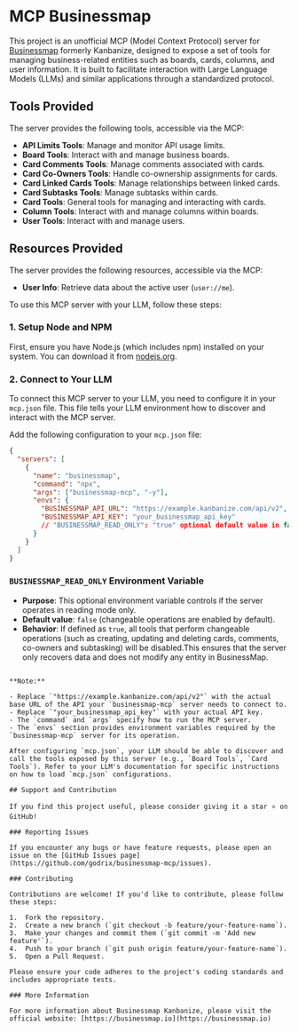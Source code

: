 # MCP Businessmap

This project is an unofficial MCP (Model Context Protocol) server for [Businessmap](https://businessmap.io) formerly Kanbanize, designed to expose a set of tools for managing business-related entities such as boards, cards, columns, and user information. It is built to facilitate interaction with Large Language Models (LLMs) and similar applications through a standardized protocol.

## Tools Provided

The server provides the following tools, accessible via the MCP:

- **API Limits Tools**: Manage and monitor API usage limits.
- **Board Tools**: Interact with and manage business boards.
- **Card Comments Tools**: Manage comments associated with cards.
- **Card Co-Owners Tools**: Handle co-ownership assignments for cards.
- **Card Linked Cards Tools**: Manage relationships between linked cards.
- **Card Subtasks Tools**: Manage subtasks within cards.
- **Card Tools**: General tools for managing and interacting with cards.
- **Column Tools**: Interact with and manage columns within boards.
- **User Tools**: Interact with and manage users.

## Resources Provided

The server provides the following resources, accessible via the MCP:

- **User Info**: Retrieve data about the active user (`user://me`).

To use this MCP server with your LLM, follow these steps:

### 1. Setup Node and NPM

First, ensure you have Node.js (which includes npm) installed on your system. You can download it from [nodejs.org](https://nodejs.org/).

### 2. Connect to Your LLM

To connect this MCP server to your LLM, you need to configure it in your `mcp.json` file. This file tells your LLM environment how to discover and interact with the MCP server.

Add the following configuration to your `mcp.json` file:

```json
{
  "servers": [
    {
      "name": "businessmap",
      "command": "npx",
      "args": ["businessmap-mcp", "-y"],
      "envs": {
        "BUSINESSMAP_API_URL": "https://example.kanbanize.com/api/v2",
        "BUSINESSMAP_API_KEY": "your_businessmap_api_key"
        // "BUSINESSMAP_READ_ONLY": "true" optional default value in false
      }
    }
  ]
}
```

### `BUSINESSMAP_READ_ONLY` Environment Variable

- **Purpose**: This optional environment variable controls if the server operates in reading mode only.
- **Default value**: `false` (changeable operations are enabled by default).
- **Behavior**: If defined as `true`, all tools that perform changeable operations (such as creating, updating and deleting cards, comments, co-owners and subtasking) will be disabled.This ensures that the server only recovers data and does not modify any entity in BusinessMap.

```

**Note:**

- Replace `"https://example.kanbanize.com/api/v2"` with the actual base URL of the API your `businessmap-mcp` server needs to connect to.
- Replace `"your_businessmap_api_key"` with your actual API key.
- The `command` and `args` specify how to run the MCP server.
- The `envs` section provides environment variables required by the `businessmap-mcp` server for its operation.

After configuring `mcp.json`, your LLM should be able to discover and call the tools exposed by this server (e.g., `Board Tools`, `Card Tools`). Refer to your LLM's documentation for specific instructions on how to load `mcp.json` configurations.

## Support and Contribution

If you find this project useful, please consider giving it a star ⭐ on GitHub!

### Reporting Issues

If you encounter any bugs or have feature requests, please open an issue on the [GitHub Issues page](https://github.com/godrix/businessmap-mcp/issues).

### Contributing

Contributions are welcome! If you'd like to contribute, please follow these steps:

1.  Fork the repository.
2.  Create a new branch (`git checkout -b feature/your-feature-name`).
3.  Make your changes and commit them (`git commit -m 'Add new feature'`).
4.  Push to your branch (`git push origin feature/your-feature-name`).
5.  Open a Pull Request.

Please ensure your code adheres to the project's coding standards and includes appropriate tests.

### More Information

For more information about Businessmap Kanbanize, please visit the official website: [https://businessmap.io](https://businessmap.io)
```
